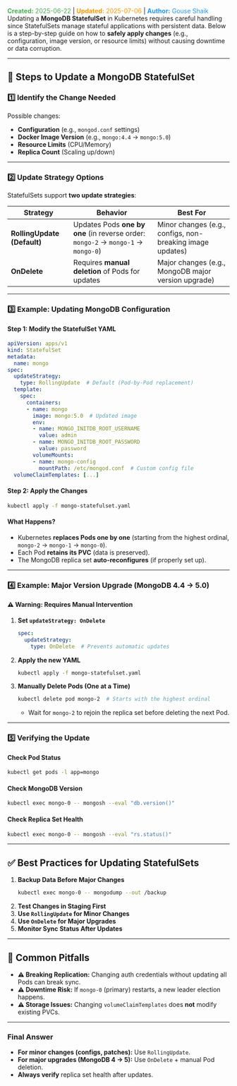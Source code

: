 <span style="color:#4caf50;"><b>Created:</b> 2025-06-22</span> | <span style="color:#ff9800;"><b>Updated:</b> 2025-07-06</span> | <span style="color:#2196f3;"><b>Author:</b> Gouse Shaik</span>
Updating a **MongoDB StatefulSet** in Kubernetes requires careful handling since StatefulSets manage stateful applications with persistent data. Below is a step-by-step guide on how to **safely apply changes** (e.g., configuration, image version, or resource limits) without causing downtime or data corruption.

---
## **🔧 Steps to Update a MongoDB StatefulSet**
### **1️⃣ Identify the Change Needed**
Possible changes:
- **Configuration** (e.g., `mongod.conf` settings)
- **Docker Image Version** (e.g., `mongo:4.4` → `mongo:5.0`)
- **Resource Limits** (CPU/Memory)
- **Replica Count** (Scaling up/down)
---
### **2️⃣ Update Strategy Options**
StatefulSets support **two update strategies**:

| Strategy | Behavior | Best For |
|----------|----------|----------|
| **RollingUpdate (Default)** | Updates Pods **one by one** (in reverse order: `mongo-2` → `mongo-1` → `mongo-0`) | Minor changes (e.g., configs, non-breaking image updates) |
| **OnDelete** | Requires **manual deletion** of Pods for updates | Major changes (e.g., MongoDB major version upgrade) |

---
### **3️⃣ Example: Updating MongoDB Configuration**
#### **Step 1: Modify the StatefulSet YAML**
```yaml
apiVersion: apps/v1
kind: StatefulSet
metadata:
  name: mongo
spec:
  updateStrategy:
    type: RollingUpdate  # Default (Pod-by-Pod replacement)
  template:
    spec:
      containers:
      - name: mongo
        image: mongo:5.0  # Updated image
        env:
        - name: MONGO_INITDB_ROOT_USERNAME
          value: admin
        - name: MONGO_INITDB_ROOT_PASSWORD
          value: password
        volumeMounts:
        - name: mongo-config
          mountPath: /etc/mongod.conf  # Custom config file
  volumeClaimTemplates: [...]
```
#### **Step 2: Apply the Changes**
```sh
kubectl apply -f mongo-statefulset.yaml
```

#### **What Happens?**
- Kubernetes **replaces Pods one by one** (starting from the highest ordinal, `mongo-2` → `mongo-1` → `mongo-0`).
- Each Pod **retains its PVC** (data is preserved).
- The MongoDB replica set **auto-reconfigures** (if properly set up).

---
### **4️⃣ Example: Major Version Upgrade (MongoDB 4.4 → 5.0)**
#### **⚠️ Warning: Requires Manual Intervention**
1. **Set `updateStrategy: OnDelete`**
   ```yaml
   spec:
     updateStrategy:
       type: OnDelete  # Prevents automatic updates
   ```
2. **Apply the new YAML**
   ```sh
   kubectl apply -f mongo-statefulset.yaml
   ```
3. **Manually Delete Pods (One at a Time)**
   ```sh
   kubectl delete pod mongo-2  # Starts with the highest ordinal
   ```
   - Wait for `mongo-2` to rejoin the replica set before deleting the next Pod.

---
### **5️⃣ Verifying the Update**
#### **Check Pod Status**
```sh
kubectl get pods -l app=mongo
```
#### **Check MongoDB Version**
```sh
kubectl exec mongo-0 -- mongosh --eval "db.version()"
```
#### **Check Replica Set Health**
```sh
kubectl exec mongo-0 -- mongosh --eval "rs.status()"
```

---
## **✅ Best Practices for Updating StatefulSets**
1. **Backup Data Before Major Changes**  
   ```sh
   kubectl exec mongo-0 -- mongodump --out /backup
   ```
2. **Test Changes in Staging First**  
3. **Use `RollingUpdate` for Minor Changes**  
4. **Use `OnDelete` for Major Upgrades**  
5. **Monitor Sync Status After Updates**  

---
## **🚨 Common Pitfalls**
- **⚠️ Breaking Replication:** Changing auth credentials without updating all Pods can break sync.
- **⚠️ Downtime Risk:** If `mongo-0` (primary) restarts, a new leader election happens.
- **⚠️ Storage Issues:** Changing `volumeClaimTemplates` does **not** modify existing PVCs.

---

### **Final Answer**
- **For minor changes (configs, patches):** Use `RollingUpdate`.  
- **For major upgrades (MongoDB 4 → 5):** Use `OnDelete` + manual Pod deletion.  
- **Always verify** replica set health after updates.  

